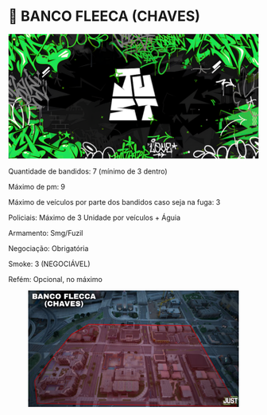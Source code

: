 # 🚧 BANCO FLEECA (CHAVES)

![](../.gitbook/assets/bannerjust.png)

Quantidade de bandidos: 7 (mínimo de 3 dentro)

Máximo de pm: 9

Máximo de veículos por parte dos bandidos caso seja na fuga: 3

Policiais: Máximo de 3 Unidade por veículos + Águia

Armamento: Smg/Fuzil

Negociação: Obrigatória

Smoke: 3 (NEGOCIÁVEL)

Refém: Opcional, no máximo&#x20;

<figure><img src="../.gitbook/assets/Captura de tela 2025-07-25 215950 (1).png" alt=""><figcaption></figcaption></figure>
